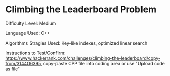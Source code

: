 # Climbing the Leaderboard Problem
Difficulty Level: Medium

Language Used: C++

Algorithms Stragies Used: Key-like indexes, optimized linear search

Instructions to Test/Confirm: https://www.hackerrank.com/challenges/climbing-the-leaderboard/copy-from/314406395, copy-paste CPP file into coding area or use "Upload code as file"
